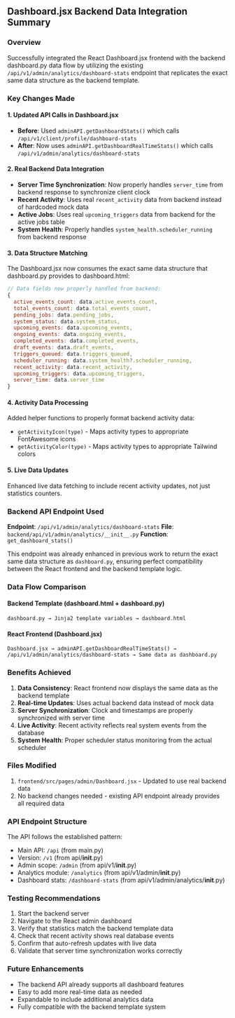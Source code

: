 ## Dashboard.jsx Backend Data Integration Summary

### Overview
Successfully integrated the React Dashboard.jsx frontend with the backend dashboard.py data flow by utilizing the existing `/api/v1/admin/analytics/dashboard-stats` endpoint that replicates the exact same data structure as the backend template.

### Key Changes Made

#### 1. Updated API Calls in Dashboard.jsx
- **Before**: Used `adminAPI.getDashboardStats()` which calls `/api/v1/client/profile/dashboard-stats`
- **After**: Now uses `adminAPI.getDashboardRealTimeStats()` which calls `/api/v1/admin/analytics/dashboard-stats`

#### 2. Real Backend Data Integration
- **Server Time Synchronization**: Now properly handles `server_time` from backend response to synchronize client clock
- **Recent Activity**: Uses real `recent_activity` data from backend instead of hardcoded mock data
- **Active Jobs**: Uses real `upcoming_triggers` data from backend for the active jobs table
- **System Health**: Properly handles `system_health.scheduler_running` from backend response

#### 3. Data Structure Matching
The Dashboard.jsx now consumes the exact same data structure that dashboard.py provides to dashboard.html:

```javascript
// Data fields now properly handled from backend:
{
  active_events_count: data.active_events_count,
  total_events_count: data.total_events_count, 
  pending_jobs: data.pending_jobs,
  system_status: data.system_status,
  upcoming_events: data.upcoming_events,
  ongoing_events: data.ongoing_events,
  completed_events: data.completed_events,
  draft_events: data.draft_events,
  triggers_queued: data.triggers_queued,
  scheduler_running: data.system_health?.scheduler_running,
  recent_activity: data.recent_activity,
  upcoming_triggers: data.upcoming_triggers,
  server_time: data.server_time
}
```

#### 4. Activity Data Processing
Added helper functions to properly format backend activity data:
- `getActivityIcon(type)` - Maps activity types to appropriate FontAwesome icons
- `getActivityColor(type)` - Maps activity types to appropriate Tailwind colors

#### 5. Live Data Updates
Enhanced live data fetching to include recent activity updates, not just statistics counters.

### Backend API Endpoint Used
**Endpoint**: `/api/v1/admin/analytics/dashboard-stats`
**File**: `backend/api/v1/admin/analytics/__init__.py`
**Function**: `get_dashboard_stats()`

This endpoint was already enhanced in previous work to return the exact same data structure as `dashboard.py`, ensuring perfect compatibility between the React frontend and the backend template logic.

### Data Flow Comparison

#### Backend Template (dashboard.html + dashboard.py)
```
dashboard.py → Jinja2 template variables → dashboard.html
```

#### React Frontend (Dashboard.jsx)
```
Dashboard.jsx → adminAPI.getDashboardRealTimeStats() → /api/v1/admin/analytics/dashboard-stats → Same data as dashboard.py
```

### Benefits Achieved
1. **Data Consistency**: React frontend now displays the same data as the backend template
2. **Real-time Updates**: Uses actual backend data instead of mock data
3. **Server Synchronization**: Clock and timestamps are properly synchronized with server time
4. **Live Activity**: Recent activity reflects real system events from the database
5. **System Health**: Proper scheduler status monitoring from the actual scheduler

### Files Modified
1. `frontend/src/pages/admin/Dashboard.jsx` - Updated to use real backend data
2. No backend changes needed - existing API endpoint already provides all required data

### API Endpoint Structure
The API follows the established pattern:
- Main API: `/api` (from main.py)
- Version: `/v1` (from api/__init__.py)
- Admin scope: `/admin` (from api/v1/__init__.py)
- Analytics module: `/analytics` (from api/v1/admin/__init__.py)
- Dashboard stats: `/dashboard-stats` (from api/v1/admin/analytics/__init__.py)

### Testing Recommendations
1. Start the backend server
2. Navigate to the React admin dashboard
3. Verify that statistics match the backend template data
4. Check that recent activity shows real database events
5. Confirm that auto-refresh updates with live data
6. Validate that server time synchronization works correctly

### Future Enhancements
- The backend API already supports all dashboard features
- Easy to add more real-time data as needed
- Expandable to include additional analytics data
- Fully compatible with the backend template system
